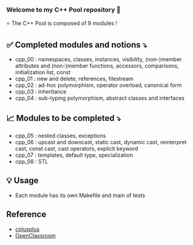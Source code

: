 ### Welcome to my C++ Pool repository 👋

⭐️ The C++ Pool is composed of 9 modules !

## ✅ Completed modules and notions ⤵️
- cpp_00 : namespaces, classes, instances, visibility, (non-)member attributes and (non-)member functions, accessors, comparisons, initialization list, const
- cpp_01 : new and delete, references, filestream
- cpp_02 : ad-hoc polymorphism, operator overload, canonical form
- cpp_03 : inheritance
- cpp_04 : sub-typing polymorphism, abstract classes and interfaces

## 📈 Modules to be completed ⤵️
- cpp_05 : nested classes, exceptions
- cpp_06 : upcast and downcast, static cast, dynamic cast, reinterpret cast, const cast, cast operators, explicit keyword
- cpp_07 : templates, default type, specialization
- cpp_08 : STL

## 💡 Usage
- Each module has its own Makefile and main of tests

## Reference
- [cplusplus](https://www.cplusplus.com/reference/)
- [OpenClassroom](https://openclassrooms.com/fr/courses/1894236-programmez-avec-le-langage-c)

